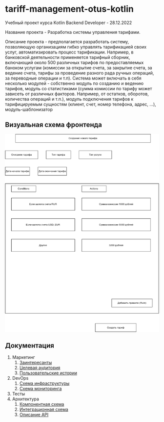 # tariff-management-otus-kotlin

Учебный проект курса Kotlin Backend Developer - 28.12.2022

Название проекта - Разработка системы управления тарифами.

Описание проекта - предполагается разработать систему, позволяющую организациям гибко управлять тарификацией своих услуг, автоматизировать процесс тарификации. Например, в банковской деятельности применяется тарифный сборник, включающий около 500 различных тарифов по предоставляемых баноком услугам (комиссии за открытие счета, за закрытие счета, за ведение счета, тарифы за проведение разного рада ручных операций, за переводные операции и т.п). Система может включать в себя несколько модулей - собственно модуль по созданию и ведению тарифов, модуль со статистиками (сумма комиссии по тарифу может зависеть от различных факторов. Например, от остатков, оборотов, количества операций и т.п.), модуль подключения тарифов к тарифицируемым сущностям (клиент, счет, номер телефона, адрес, ...), модуль-шаблонизатор

## Визуальная схема фронтенда
![Макет фронта](imgs/design-layout.png)

## Документация

1. Маркетинг
    1. [Заинтересанты](./docs/01-marketing/01-stakeholders.md)
    2. [Целевая аудитория](./docs/01-marketing/02-target-audience.md)
    3. [Пользовательские истории](./docs/01-marketing/03-user-stories.md)
2. DevOps
    1. [Схема инфраструктуры](./docs/02-devops/01-infrastruture.md)
    2. [Схема мониторинга](./docs/02-devops/02-monitoring.md)
3. Тесты
4. Архитектура
    1. [Компонентная схема](./docs/04-architecture/01-arch.md)
    2. [Интеграционная схема](./docs/04-architecture/02-integration.md)
    3. [Описание API](./docs/04-architecture/03-api.md)
